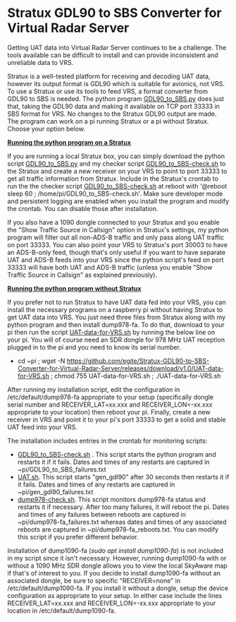 # Stratux GDL90 to SBS Converter for Virtual Radar Server

Getting UAT data into Virtual Radar Server continues to be a challenge.  The tools available can be difficult to install and can provide inconsistent and unreliable data to VRS.  

Stratux is a well-tested platform for receiving and decoding UAT data, however its output format is GDL90 which is suitable for avionics, not VRS.
To use a Stratux or use its tools to feed VRS, a format converter from GDL90 to SBS is needed.  The python program [GDL90_to_SBS.py](https://github.com/egite/Stratux-GDL90-to-SBS-Converter-for-Virtual-Radar-Server/releases/download/v1.0/GDL90_to_SBS.py) does just that, taking the GDL90 data and making it available on TCP port 33333 in SBS format for VRS.  No changes to the Stratux GDL90 output are made.  The program can work on a pi running Stratux or a pi without Stratux.  Choose your option below.

<ins>**Running the python program on a Stratux**</ins>

If you are running a local Stratux box, you can simply download the python script [GDL90_to_SBS.py](https://github.com/egite/Stratux-GDL90-to-SBS-Converter-for-Virtual-Radar-Server/releases/download/v1.0/GDL90_to_SBS.py) and my checker script [GDL90_to_SBS-check.sh](https://github.com/egite/Stratux-GDL90-to-SBS-Converter-for-Virtual-Radar-Server/releases/download/v1.0/GDL90_to_SBS-check.sh) to the Stratux and create a new receiver on your VRS to point to port 33333 to get all traffic information from Stratux.  Include in the Stratux's crontab to run the the checker script [GDL90_to_SBS-check.sh](https://github.com/egite/Stratux-GDL90-to-SBS-Converter-for-Virtual-Radar-Server/releases/download/v1.0/GDL90_to_SBS-check.sh) at reboot with '@reboot sleep 60 ; /home/pi/GDL90_to_SBS-check.sh'.  Make sure developer mode and persistent logging are enabled when you install the program and modify the crontab.  You can disable those after installation.  

If you also have a 1090 dongle connected to your Stratux and you enable the "Show Traffic Source in Callsign" option in Stratux's settings, my python program will filter out all non-ADS-B traffic and only pass along UAT traffic on port 33333.  You can also point your VRS to Stratux's port 30003 to have an ADS-B-only feed, though that's only useful if you want to have separate UAT and ADS-B feeds into your VRS since the python script's feed on port 33333 will have both UAT and ADS-B traffic (unless you enable "Show Traffic Source in Callsign" as explained previously).

<ins>**Running the python program without Stratux**</ins>

If you prefer not to run Stratux to have UAT data fed into your VRS, you can install the necessary programs on a raspberry pi without having Stratux to get UAT data into VRS.  You just need three files from Stratux along with my python program and then install dump978-fa.  To do that, download to your pi then run the script [UAT-data-for-VRS.sh](https://github.com/egite/Stratux-GDL90-to-SBS-Converter-for-Virtual-Radar-Server/releases/download/v1.0/UAT-data-for-VRS.sh) by running the below line on your pi.  You will of course need an SDR dongle for 978 MHz UAT reception plugged in to the pi and you need to know its serial number. 

 - cd ~pi ; wget -N https://github.com/egite/Stratux-GDL90-to-SBS-Converter-for-Virtual-Radar-Server/releases/download/v1.0/UAT-data-for-VRS.sh ; chmod 755 UAT-data-for-VRS.sh ; ./UAT-data-for-VRS.sh

After running my installation script, edit the configuration in /etc/default/dump978-fa appropriate to your setup (specifically dongle serial number and RECEIVER_LAT=xx.xxx and RECEIVER_LON=-xx.xxx appropriate to your location) then reboot your pi.  Finally, create a new receiver in VRS and point it to your pi's port 33333 to get a solid and stable UAT feed into your VRS.

The installation includes entries in the crontab for monitoring scripts:
  - [GDL90_to_SBS-check.sh](https://github.com/egite/Stratux-GDL90-to-SBS-Converter-for-Virtual-Radar-Server/releases/download/v1.0/GDL90_to_SBS-check.sh) .  This script starts the python program and restarts it if it fails.  Dates and times of any restarts are captured in ~pi/GDL90_to_SBS_failures.txt</li>
  - [UAT.sh](https://github.com/egite/Stratux-GDL90-to-SBS-Converter-for-Virtual-Radar-Server/releases/download/v1.0/UAT.sh).  This script starts "gen_gdl90" after 30 seconds then restarts it if it fails.  Dates and times of any restarts are captured in ~pi/gen_gdl90_failures.txt</li>
  - [dump978-check.sh](https://github.com/egite/Stratux-GDL90-to-SBS-Converter-for-Virtual-Radar-Server/releases/download/v1.0/dump978-check.sh).  This script monitors dump978-fa status and restarts it if necessary.  After too many failures, it will reboot the pi.  Dates and times of any failures between reboots are captured in ~pi/dump978-fa_failures.txt whereas dates and times of any associated reboots are captured in ~pi/dump978-fa_reboots.txt.  You can modify this script if you prefer different behavior.</li></li>

Installation of dump1090-fa (<em>sudo apt install dump1090-fa</em>) is not included in my script since it isn't necessary. However, running dump1090-fa with or without a 1090 MHz SDR dongle allows you to view the local SkyAware map if that's of interest to you.  If you decide to install dump1090-fa without an associated dongle, be sure to specific "RECEIVER=none" in /etc/default/dump1090-fa.  If you install it without a dongle, setup the device configuration as appropriate to your setup.  In either case include the lines RECEIVER_LAT=xx.xxx and RECEIVER_LON=-xx.xxx appropriate to your location in /etc/default/dump1090-fa.
